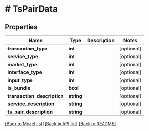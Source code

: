 # # TsPairData

## Properties

Name | Type | Description | Notes
------------ | ------------- | ------------- | -------------
**transaction_type** | **int** |  | [optional] 
**service_type** | **int** |  | [optional] 
**market_type** | **int** |  | [optional] 
**interface_type** | **int** |  | [optional] 
**input_type** | **int** |  | [optional] 
**is_bundle** | **bool** |  | [optional] 
**transaction_description** | **string** |  | [optional] 
**service_description** | **string** |  | [optional] 
**ts_pair_description** | **string** |  | [optional] 

[[Back to Model list]](../../README.md#documentation-for-models) [[Back to API list]](../../README.md#documentation-for-api-endpoints) [[Back to README]](../../README.md)


